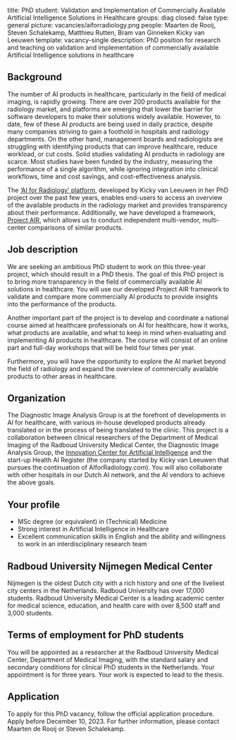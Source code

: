 title: PhD student: Validation and Implementation of Commercially Available Artificial Intelligence Solutions in Healthcare
groups: diag
closed: false
type: general
picture: vacancies/aiforradiology.png
people: Maarten de Rooij, Steven Schalekamp, Matthieu Rutten, Bram van Ginneken Kicky van Leeuwen
template: vacancy-single
description: PhD position for research and teaching on validation and implementation of commercially available Artificial Intelligence solutions in healthcare

## Background
The number of AI products in healthcare, particularly in the field of medical imaging, is rapidly growing. There are over 200 products available for the radiology market, and platforms are emerging that lower the barrier for software developers to make their solutions widely available. However, to date, few of these AI products are being used in daily practice, despite many companies striving to gain a foothold in hospitals and radiology departments. On the other hand, management boards and radiologists are struggling with identifying products that can improve healthcare, reduce workload, or cut costs. Solid studies validating AI products in radiology are scarce. Most studies have been funded by the industry, measuring the performance of a single algorithm, while ignoring integration into clinical workflows, time and cost savings, and cost-effectiveness analysis. 

The [‘AI for Radiology’ platform](https://aiforradiology.com), developed by Kicky van Leeuwen in her PhD project over the past few years, enables end-users to access an overview of the available products in the radiology market and provides transparency about their performance. Additionally, we have developed a framework, [Project AIR](https://grand-challenge.org/aiforradiology/project-air/), which allows us to conduct independent multi-vendor, multi-center comparisons of similar products.
 
## Job description
We are seeking an ambitious PhD student to work on this three-year project, which should result in a PhD thesis. The goal of this PhD project is to bring more transparency in the field of commercially available AI solutions in healthcare. You will use our developed Project AIR framework to validate and compare more commercially AI products to provide insights into the performance of the products. 

Another important part of the project is to develop and coordinate a national course aimed at healthcare professionals on AI for healthcare, how it works, what products are available, and what to keep in mind when evaluating and implementing AI products in healthcare. The course will consist of an online part and full-day workshops that will be held four times per year. 

Furthermore, you will have the opportunity to explore the AI market beyond the field of radiology and expand the overview of commercially available products to other areas in healthcare. 
 
## Organization
The Diagnostic Image Analysis Group is at the forefront of developments in AI for healthcare, with various in-house developed products already translated or in the process of being translated to the clinic. This project is a collaboration between clinical researchers of the Department of Medical Imaging of the Radboud University Medical Center, the Diagnostic Image Analysis Group, the [Innovation Center for Artificial Intelligence](https://icai.ai/) and the start-up Health AI Register (the company started by Kicky van Leeuwen that pursues the continuation of AIforRadiology.com). You will also collaborate with other hospitals in our Dutch AI network, and the AI vendors to achieve the above goals.    

## Your profile
*	MSc degree (or equivalent) in (Technical) Medicine
*	Strong interest in Artificial Intelligence in Healthcare
*	Excellent communication skills in English and the ability and willingness to work in an interdisciplinary research team

## Radboud University Nijmegen Medical Center
Nijmegen is the oldest Dutch city with a rich history and one of the liveliest city centers in the Netherlands. Radboud University has over 17,000 students. Radboud University Medical Center is a leading academic center for medical science, education, and health care with over 8,500 staff and 3,000 students.

## Terms of employment for PhD students
You will be appointed as a researcher at the Radboud University Medical Center, Department of Medical Imaging, with the standard salary and secondary conditions for clinical PhD students in the Netherlands. Your appointment is for three years. Your work is expected to lead to the thesis.

## Application
To apply for this PhD vacancy, follow the official application procedure. Apply before December 10, 2023. For further information, please contact Maarten de Rooij or Steven Schalekamp.
